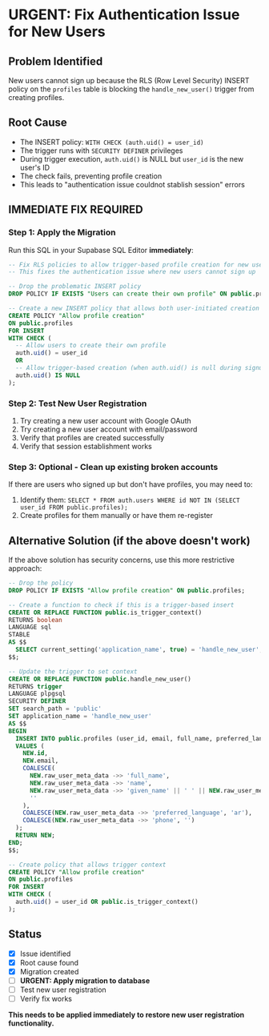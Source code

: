 # URGENT: Fix Authentication Issue for New Users

## Problem Identified
New users cannot sign up because the RLS (Row Level Security) INSERT policy on the `profiles` table is blocking the `handle_new_user()` trigger from creating profiles.

## Root Cause
- The INSERT policy: `WITH CHECK (auth.uid() = user_id)` 
- The trigger runs with `SECURITY DEFINER` privileges
- During trigger execution, `auth.uid()` is NULL but `user_id` is the new user's ID
- The check fails, preventing profile creation
- This leads to "authentication issue couldnot stablish session" errors

## IMMEDIATE FIX REQUIRED

### Step 1: Apply the Migration
Run this SQL in your Supabase SQL Editor **immediately**:

```sql
-- Fix RLS policies to allow trigger-based profile creation for new users
-- This fixes the authentication issue where new users cannot sign up

-- Drop the problematic INSERT policy
DROP POLICY IF EXISTS "Users can create their own profile" ON public.profiles;

-- Create a new INSERT policy that allows both user-initiated creation AND trigger-based creation
CREATE POLICY "Allow profile creation" 
ON public.profiles 
FOR INSERT 
WITH CHECK (
  -- Allow users to create their own profile
  auth.uid() = user_id 
  OR
  -- Allow trigger-based creation (when auth.uid() is null during signup trigger)
  auth.uid() IS NULL
);
```

### Step 2: Test New User Registration
1. Try creating a new user account with Google OAuth
2. Try creating a new user account with email/password
3. Verify that profiles are created successfully
4. Verify that session establishment works

### Step 3: Optional - Clean up existing broken accounts
If there are users who signed up but don't have profiles, you may need to:
1. Identify them: `SELECT * FROM auth.users WHERE id NOT IN (SELECT user_id FROM public.profiles);`
2. Create profiles for them manually or have them re-register

## Alternative Solution (if the above doesn't work)
If the above solution has security concerns, use this more restrictive approach:

```sql
-- Drop the policy
DROP POLICY IF EXISTS "Allow profile creation" ON public.profiles;

-- Create a function to check if this is a trigger-based insert
CREATE OR REPLACE FUNCTION public.is_trigger_context()
RETURNS boolean
LANGUAGE sql
STABLE
AS $$
  SELECT current_setting('application_name', true) = 'handle_new_user';
$$;

-- Update the trigger to set context
CREATE OR REPLACE FUNCTION public.handle_new_user()
RETURNS trigger
LANGUAGE plpgsql
SECURITY DEFINER
SET search_path = 'public'
SET application_name = 'handle_new_user'
AS $$
BEGIN
  INSERT INTO public.profiles (user_id, email, full_name, preferred_language, phone)
  VALUES (
    NEW.id,
    NEW.email,
    COALESCE(
      NEW.raw_user_meta_data ->> 'full_name', 
      NEW.raw_user_meta_data ->> 'name',
      NEW.raw_user_meta_data ->> 'given_name' || ' ' || NEW.raw_user_meta_data ->> 'family_name',
      ''
    ),
    COALESCE(NEW.raw_user_meta_data ->> 'preferred_language', 'ar'),
    COALESCE(NEW.raw_user_meta_data ->> 'phone', '')
  );
  RETURN NEW;
END;
$$;

-- Create policy that allows trigger context
CREATE POLICY "Allow profile creation" 
ON public.profiles 
FOR INSERT 
WITH CHECK (
  auth.uid() = user_id OR public.is_trigger_context()
);
```

## Status
- [x] Issue identified
- [x] Root cause found  
- [x] Migration created
- [ ] **URGENT: Apply migration to database**
- [ ] Test new user registration
- [ ] Verify fix works

**This needs to be applied immediately to restore new user registration functionality.**
